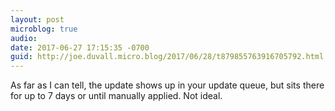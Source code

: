 ```yaml
---
layout: post
microblog: true
audio: 
date: 2017-06-27 17:15:35 -0700
guid: http://joe.duvall.micro.blog/2017/06/28/t879855763916705792.html
---
```

As far as I can tell, the update shows up in your update queue, but sits there for up to 7 days or until manually applied. Not ideal.
